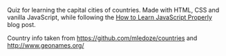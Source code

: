 Quiz for learning the capital cities of countries. Made with HTML, CSS and
vanilla JavaScript, while following the [How to Learn JavaScript
Properly](http://javascriptissexy.com/how-to-learn-javascript-properly/) blog
post.

Country info taken from https://github.com/mledoze/countries and
http://www.geonames.org/
